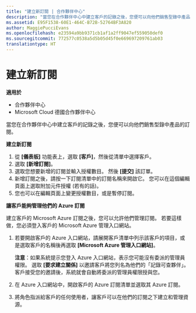 ```yaml
---
title: "建立新訂閱 | 合作夥伴中心"
description: "當您在合作夥伴中心中建立客戶的記錄之後，您便可以向他們銷售型錄中產品的訂閱。"
ms.assetid: E95F1538-60E1-464C-B72B-52764BF3A820
author: MaggiePucciEvans
ms.openlocfilehash: e23594a9bb9371cb1af1a2ff9047ef559050def0
ms.sourcegitcommit: 772577c0538a5d5b05d45f0e669697209761ab03
translationtype: HT
---
```

# <a name="create-a-new-subscription"></a>建立新訂閱

**適用於**

-  合作夥伴中心
-  Microsoft Cloud 德國合作夥伴中心

當您在合作夥伴中心中建立客戶的記錄之後，您便可以向他們銷售型錄中產品的訂閱。

**建立新訂閱**

1.  從 **\[儀表板\]** 功能表上，選取 **\[客戶\]**，然後從清單中選擇客戶。
2.  選取 **\[新增訂閱\]**。
3.  選取您想要新增的訂閱並輸入授權數目。 然後 **\[提交\]** 該訂單。
4.  新增訂閱之後，請按一下訂閱清單中的訂閱名稱來開啟它。 您可以在這個編輯頁面上選取附加元件授權 (若有的話)。
5.  您也可以在編輯頁面上變更授權數目，或是暫停訂閱。

**讓客戶能夠管理他們的 Azure 訂閱**

建立客戶的 Microsoft Azure 訂閱之後，您可以允許他們管理訂閱。 若要這樣做，您必須登入客戶的 Microsoft Azure 管理入口網站。 

1.  若要開啟客戶的 Azure 入口網站，請展開客戶清單中列示該客戶的項目，或是選取客戶的名稱後再選取 **\[Microsoft Azure 管理入口網站\]**。
    
    **注意**：如果系統提示您登入 Azure 入口網站，表示您可能沒有委派的管理員權限。 選取 **\[要求建立關係\]** 以邀請客戶將您列名為他們的「記錄可查夥伴」。 客戶接受您的邀請後，系統就會自動將委派的管理員權限授與您。 
2.  在 Azure 入口網站中，開啟客戶的 Azure 訂閱清單並選取其 Azure 訂閱。
3.  將角色指派給客戶的任何使用者，讓客戶可以在他們的訂閱之下建立和管理資源。

 



